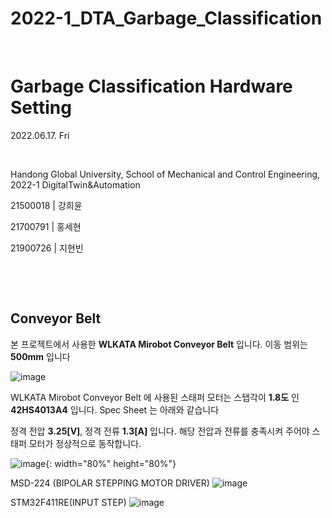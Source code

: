 # 2022-1_DTA_Garbage_Classification

​	

# Garbage Classification Hardware Setting

2022.06.17. Fri

​	

Handong Global University, School of Mechanical and Control Engineering, 2022-1 DigitalTwin&Automation

21500018 | 강희윤

21700791 | 홍세현

21900726 | 지현빈

​	

​	

## Conveyor Belt

본 프로젝트에서 사용한 **WLKATA Mirobot Conveyor Belt** 입니다. 이동 범위는 **500mm** 입니다 

![image](https://user-images.githubusercontent.com/107540262/174435039-331110a1-c851-499c-bb90-c18dd514e5e6.png)


WLKATA Mirobot Conveyor Belt 에 사용된 스태퍼 모터는 스탭각이 **1.8도** 인 **42HS4013A4** 입니다. Spec Sheet 는 아래와 같습니다

정격 전압 **3.25[V]**, 정격 전류 **1.3[A]** 입니다. 해당 전압과 전류를 충족시켜 주어야 스태퍼 모터가 정상적으로 동작합니다. 

![image](https://user-images.githubusercontent.com/107540262/174435051-f7082405-ba2b-491b-84e7-1025ab51c4bf.png){: width="80%" height="80%"}


MSD-224 (BIPOLAR STEPPING MOTOR DRIVER)
![image](https://user-images.githubusercontent.com/107540262/174435098-f2e026a5-1aa9-4972-8e93-c3e702f49290.png)


STM32F411RE(INPUT STEP)
![image](https://user-images.githubusercontent.com/107540262/174435091-88cb7845-5a37-4667-ad5e-e03695cfb9c0.png)

